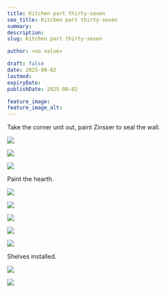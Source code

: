 ```yaml
---
title: Kitchen part thirty-seven
seo_title: Kitchen part thirty-seven
summary:
description:
slug: Kitchen part thirty-seven

author: <no value>

draft: false
date: 2025-08-02
lastmod:
expiryDate:
publishDate: 2025-08-02

feature_image:
feature_image_alt:
---
```

Take the corner unit out, paint Zinsser to seal the wall.


![](/images/2743.jpeg )


![](/images/2744.jpeg )



![](/images/2745.jpeg )

Paint the hearth.

![](/images/2746.jpeg )

![](/images/2747.jpeg )



![](/images/2749.jpeg )




![](/images/2748.jpeg )

![](/images/2751.jpeg )

Shelves installed.

![](/images/2750.jpeg )

![](/images/2752.jpeg )


